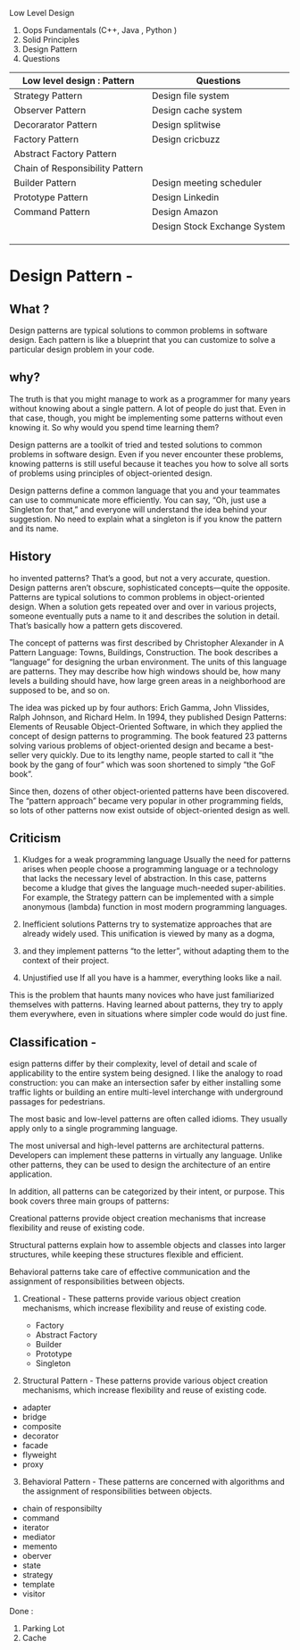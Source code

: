 
Low Level Design


1. Oops Fundamentals (C++, Java , Python )
2. Solid Principles
3. Design Pattern
4. Questions

| Low level design : Pattern      | Questions                    |
| ------------------------------- | ---------------------------- |
| Strategy Pattern                | Design file system           |
| Observer Pattern                | Design cache system          |
| Decorarator Pattern             | Design splitwise             |
| Factory Pattern                 | Design cricbuzz              |
| Abstract Factory Pattern        |                              |
| Chain of Responsibility Pattern |                              |
| Builder Pattern                 | Design meeting scheduler     |
| Prototype Pattern               | Design Linkedin              |
| Command Pattern                 | Design Amazon                |
|                                 | Design Stock Exchange System |
|                                 |                              |
|                                 |                              |
|                                 |                              |



# Design Pattern - 


##  What ? 

Design patterns are typical solutions to common problems in software design.
Each pattern is like a blueprint that you can customize to solve a particular design problem in your code.

## why?
The truth is that you might manage to work as a programmer for many years without knowing about a single pattern.
A lot of people do just that. Even in that case, though, you might be implementing some patterns without even knowing it. 
So why would you spend time learning them?

Design patterns are a toolkit of tried and tested solutions to common problems in software design. 
Even if you never encounter these problems, knowing patterns is still useful because it teaches you how to solve all 
sorts of problems using principles of object-oriented design.

Design patterns define a common language that you and your teammates can use to communicate more efficiently.
You can say, “Oh, just use a Singleton for that,” and everyone will understand the idea behind your suggestion. 
No need to explain what a singleton is if you know the pattern and its name.


## History 
ho invented patterns? That’s a good, but not a very accurate, question. 
Design patterns aren’t obscure, sophisticated concepts—quite the opposite.
Patterns are typical solutions to common problems in object-oriented design. 
When a solution gets repeated over and over in various projects, someone eventually puts a name to it and describes the 
solution in detail.  That’s basically how a pattern gets discovered.

The concept of patterns was first described by Christopher Alexander in A Pattern Language: Towns, Buildings, Construction.
The book describes a “language” for designing the urban environment. The units of this language are patterns.
They may describe how high windows should be, how many levels a building should have, how large green areas in a
neighborhood are supposed to be, and so on.

The idea was picked up by four authors: Erich Gamma, John Vlissides, Ralph Johnson, and Richard Helm. 
In 1994, they published Design Patterns: Elements of Reusable Object-Oriented Software, in which they applied
the concept of design patterns to programming. The book featured 23 patterns solving various problems of 
object-oriented design and became a best-seller very quickly. Due to its lengthy name, people started to call it
“the book by the gang of four” which was soon shortened to simply “the GoF book”.

Since then, dozens of other object-oriented patterns have been discovered. The “pattern approach” became very popular
in other programming fields, so lots of other patterns now exist outside of object-oriented design as well.


## Criticism 

1. Kludges for a weak programming language
Usually the need for patterns arises when people choose a programming language or a technology that lacks the necessary 
level of abstraction. In this case, patterns become a kludge that gives the language much-needed super-abilities.
For example, the Strategy pattern can be implemented with a simple anonymous (lambda) function in most modern programming languages.

2. Inefficient solutions
Patterns try to systematize approaches that are already widely used. This unification is viewed by many as a dogma,
3. and they implement patterns “to the letter”, without adapting them to the context of their project.

3. Unjustified use
If all you have is a hammer, everything looks like a nail.

This is the problem that haunts many novices who have just familiarized themselves with patterns. 
Having learned about patterns, they try to apply them everywhere, even in situations where simpler code would do just fine.




## Classification  - 

esign patterns differ by their complexity, level of detail and scale of applicability to the entire system being designed.
I like the analogy to road construction: you can make an intersection safer by either installing some traffic lights or
building an entire multi-level interchange with underground passages for pedestrians.

The most basic and low-level patterns are often called idioms. They usually apply only to a single programming language.

The most universal and high-level patterns are architectural patterns.
Developers can implement these patterns in virtually any language. Unlike other patterns, they can be used to design
the architecture of an entire application.

In addition, all patterns can be categorized by their intent, or purpose. This book covers three main groups of patterns:

Creational patterns provide object creation mechanisms that increase flexibility and reuse of existing code.

Structural patterns explain how to assemble objects and classes into larger structures, while keeping these structures flexible and efficient.

Behavioral patterns take care of effective communication and the assignment of responsibilities between objects.

1. Creational - These patterns provide various object creation mechanisms, which increase flexibility and reuse of existing code.
    - Factory 
    - Abstract Factory 
    - Builder
    - Prototype
    - Singleton

2. Structural Pattern - These patterns provide various object creation mechanisms, which increase flexibility and reuse of existing code. 
- adapter
- bridge
- composite
- decorator
- facade
- flyweight
- proxy

3. Behavioral Pattern - These patterns are concerned with algorithms and the assignment of responsibilities between objects.

- chain of responsibilty 
- command
- iterator
- mediator
- memento
- oberver
- state
- strategy
- template
- visitor

Done : 
1. Parking Lot 
2. Cache